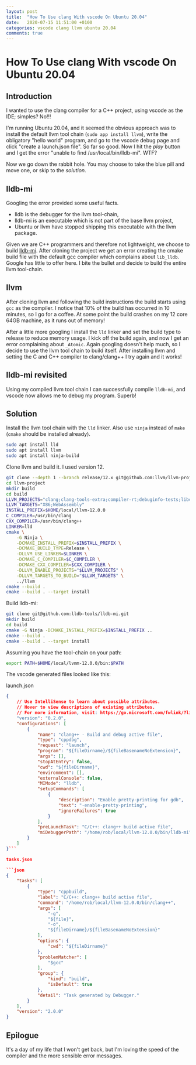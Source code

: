```yaml
---
layout: post
title:  "How To Use clang With vscode On Ubuntu 20.04"
date:   2020-07-15 11:51:00 +0100
categories: vscode clang llvm ubuntu 20.04
comments: true
---
```


# How To Use clang With vscode On Ubuntu 20.04

## Introduction

I wanted to use the clang compiler for a C++ project, using vscode as the IDE;
simples? No!!!

I'm running Ubuntu 20.04, and it seemed the obvious approach was to install the
default llvm tool chain (`sudo app install llvm`), write the obligatory "hello
world" program, and go to the vscode debug page and click "create a launch.json
file". So far so good. Now I hit the *play* button and I get the error "unable
to find /usr/local/bin/lldb-mi". WTF?

Now we go down the rabbit hole. You may choose to take the blue pill and move
one, or skip to the *solution*.

## lldb-mi

Googling the error provided some useful facts.

* lldb is the debugger for the llvm tool-chain,
* lldb-mi is an executable which is not part of the base llvm project,
* Ubuntu or llvm have stopped shipping this executable with the llvm package.

Given we are C++ programmers and therefore not lightweight, we choose to build
[lldb-mi](https://github.com/lldb-tools/lldb-mi). After cloning the project
we get an error creating the cmake build file with the default gcc compiler
which complains about `lib_lldb`. Google has little to offer here. I bite the
bullet and decide to build the entire llvm tool-chain.

## llvm

After cloning llvm and following the build instructions the build starts using `gcc` as the compiler. I
notice that 10% of the build has occurred in 10 minutes, so I go for a coffee.
At some point the build crashes on my 12 core 64GB machine, as it runs out of
memory!

After a little more googling I install the `lld` linker and set the build type
to release to reduce memory usage. I kick off the build again, and now I get
an error complaining about `_Atomic`. Again googling doesn't help much, so I
decide to use the llvm tool chain to build itself. After installing llvm and
setting the C and C++ compiler to clang/clang++ I try again and it works!

## lldb-mi revisited

Using my compiled llvm tool chain I can successfully compile `lldb-mi`, and
vscode now allows me to debug my program. Superb!

## Solution

Install the llvm tool chain with the `lld` linker. Also use `ninja` instead of
`make` (`cmake` should be installed already).

```bash
sudo apt install lld
sudo apt install llvm
sudo apt install ninja-build
```

Clone llvm and build it. I used version 12.

```bash
git clone --depth 1 --branch release/12.x git@github.com:llvm/llvm-project.git
cd llvm-project
mkdir build
cd build
LLVM_PROJECTS="clang;clang-tools-extra;compiler-rt;debuginfo-tests;libc;libclc;libcxx;libcxxabi;libunwind;lld;lldb;mlir;openmp;parallel-libs;polly;pstl"
LLVM_TARGETS="X86;WebAssembly"
INSTALL_PREFIX=$HOME/local/llvm-12.0.0
C_COMPILER=/usr/bin/clang
CXX_COMPILER=/usr/bin/clang++
LINKER=lld
cmake \
    -G Ninja \
    -DCMAKE_INSTALL_PREFIX=$INSTALL_PREFIX \
    -DCMAKE_BUILD_TYPE=Release \
    -DLLVM_USE_LINKER=$LINKER \
    -DCMAKE_C_COMPILER=$C_COMPILER \
    -DCMAKE_CXX_COMPILER=$CXX_COMPILER \
    -DLLVM_ENABLE_PROJECTS="$LLVM_PROJECTS" \
    -DLLVM_TARGETS_TO_BUILD="$LLVM_TARGETS" \
    ../llvm
cmake --build .
cmake --build . --target install
```

Build lldb-mi:

```bash
git clone git@github.com:lldb-tools/lldb-mi.git
mkdir build
cd build
cmake -G Ninja -DCMAKE_INSTALL_PREFIX=$INSTALL_PREFIX ..
cmake --build .
cmake --build . --target install
```

Assuming you have the tool-chain on your path:

```bash
export PATH=$HOME/local/lvmm-12.0.0/bin:$PATH
```

The vscode generated files looked like this:

launch.json

```json
{
    // Use IntelliSense to learn about possible attributes.
    // Hover to view descriptions of existing attributes.
    // For more information, visit: https://go.microsoft.com/fwlink/?linkid=830387
    "version": "0.2.0",
    "configurations": [
        {
            "name": "clang++ - Build and debug active file",
            "type": "cppdbg",
            "request": "launch",
            "program": "${fileDirname}/${fileBasenameNoExtension}",
            "args": [],
            "stopAtEntry": false,
            "cwd": "${fileDirname}",
            "environment": [],
            "externalConsole": false,
            "MIMode": "lldb",
            "setupCommands": [
                {
                    "description": "Enable pretty-printing for gdb",
                    "text": "-enable-pretty-printing",
                    "ignoreFailures": true
                }
            ],
            "preLaunchTask": "C/C++: clang++ build active file",
            "miDebuggerPath": "/home/rob/local/llvm-12.0.0/bin/lldb-mi"
        }
    ]
}```

tasks.json

```json
{
    "tasks": [
        {
            "type": "cppbuild",
            "label": "C/C++: clang++ build active file",
            "command": "/home/rob/local/llvm-12.0.0/bin/clang++",
            "args": [
                "-g",
                "${file}",
                "-o",
                "${fileDirname}/${fileBasenameNoExtension}"
            ],
            "options": {
                "cwd": "${fileDirname}"
            },
            "problemMatcher": [
                "$gcc"
            ],
            "group": {
                "kind": "build",
                "isDefault": true
            },
            "detail": "Task generated by Debugger."
        }
    ],
    "version": "2.0.0"
}
```

## Epilogue

It's a day of my life that I won't get back, but I'm loving the speed of the
compiler and the more sensible error messages.
